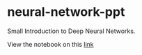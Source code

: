 # neural-network-ppt
Small Introduction to Deep Neural Networks.

View the notebook on this [link](http://nbviewer.jupyter.org/github/Parassharmaa/neural-network-ppt/blob/master/Neural%20Networks.ipynb)
